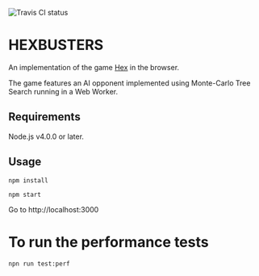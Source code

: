 ![Travis CI status](https://travis-ci.org/euoia/hexbusters.svg?branch=master)

# HEXBUSTERS

An implementation of the game [Hex](https://en.wikipedia.org/wiki/Hex_(board_game)) in the browser.

The game features an AI opponent implemented using Monte-Carlo Tree Search running in a Web Worker.

## Requirements

Node.js v4.0.0 or later.

## Usage

`npm install`

`npm start`

Go to http://localhost:3000

# To run the performance tests

`npn run test:perf`
